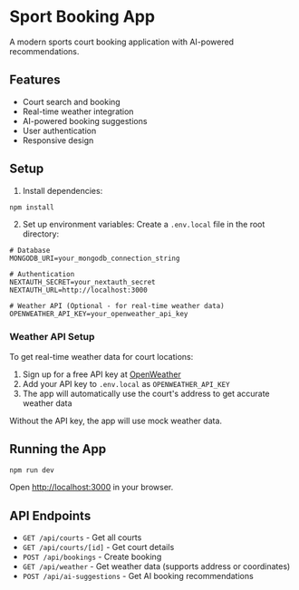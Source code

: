 # Sport Booking App

A modern sports court booking application with AI-powered recommendations.

## Features

- Court search and booking
- Real-time weather integration
- AI-powered booking suggestions
- User authentication
- Responsive design

## Setup

1. Install dependencies:
```bash
npm install
```

2. Set up environment variables:
Create a `.env.local` file in the root directory:

```env
# Database
MONGODB_URI=your_mongodb_connection_string

# Authentication
NEXTAUTH_SECRET=your_nextauth_secret
NEXTAUTH_URL=http://localhost:3000

# Weather API (Optional - for real-time weather data)
OPENWEATHER_API_KEY=your_openweather_api_key
```

### Weather API Setup

To get real-time weather data for court locations:

1. Sign up for a free API key at [OpenWeather](https://openweathermap.org/api)
2. Add your API key to `.env.local` as `OPENWEATHER_API_KEY`
3. The app will automatically use the court's address to get accurate weather data

Without the API key, the app will use mock weather data.

## Running the App

```bash
npm run dev
```

Open [http://localhost:3000](http://localhost:3000) in your browser.

## API Endpoints

- `GET /api/courts` - Get all courts
- `GET /api/courts/[id]` - Get court details
- `POST /api/bookings` - Create booking
- `GET /api/weather` - Get weather data (supports address or coordinates)
- `POST /api/ai-suggestions` - Get AI booking recommendations

